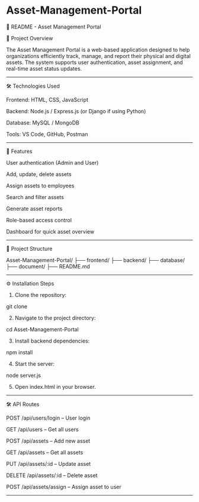 # Asset-Management-Portal
📘 README - Asset Management Portal

📂 Project Overview

The Asset Management Portal is a web-based application designed to help organizations efficiently track, manage, and report their physical and digital assets. The system supports user authentication, asset assignment, and real-time asset status updates.


---

🛠️ Technologies Used

Frontend: HTML, CSS, JavaScript

Backend: Node.js / Express.js (or Django if using Python)

Database: MySQL / MongoDB

Tools: VS Code, GitHub, Postman



---

🚀 Features

User authentication (Admin and User)

Add, update, delete assets

Assign assets to employees

Search and filter assets

Generate asset reports

Role-based access control

Dashboard for quick asset overview



---

📁 Project Structure

Asset-Management-Portal/
├── frontend/
├── backend/
├── database/
├── document/
├── README.md


---

⚙️ Installation Steps

1. Clone the repository:

git clone <repository-link>


2. Navigate to the project directory:

cd Asset-Management-Portal


3. Install backend dependencies:

npm install


4. Start the server:

node server.js


5. Open index.html in your browser.




---

🛠️ API Routes

POST /api/users/login – User login

GET /api/users – Get all users

POST /api/assets – Add new asset

GET /api/assets – Get all assets

PUT /api/assets/:id – Update asset

DELETE /api/assets/:id – Delete asset

POST /api/assets/assign – Assign asset to user



---
